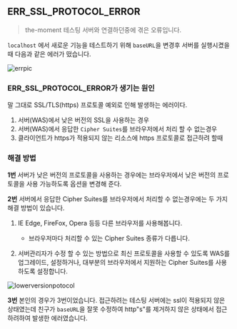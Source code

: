 ## ERR_SSL_PROTOCOL_ERROR

> the-moment 테스팅 서버와 연결하던중에 겪은 오류입니다.

`localhost` 에서 새로운 기능을 테스트하기 위해 `baseURL`을 변경후 서버를 실행시켰을때 다음과 같은 에러가 떴습니다.

![errpic](https://cdn.discordapp.com/attachments/881070017570045962/895137456305897482/2021-10-06_11.36.33.png)

### ERR_SSL_PROTOCOL_ERROR가 생기는 원인

말 그대로 SSL/TLS(https) 프로토콜 예외로 인해 발생하는 에러이다.

1. 서버(WAS)에서 낮은 버전의 SSL을 사용하는 경우
2. 서버(WAS)에서 응답한 `Cipher Suites`를 브라우저에서 처리 할 수 없는경우
3. 클라이언트가 https가 적용되지 않는 리소스에 https 프로토콜로 접근하려 할때

### 해결 방법

**1번** 서버가 낮은 버전의 프로토콜을 사용하는 경우에는 브라우저에서 낮은 버전의 프로토콜을 사용 가능하도록 옵션을 변경해 준다.

**2번** 서버에서 응답한 Cipher Suites를 브라우저에서 처리할 수 없는경우에는 두 가지 해결 방법이 있습니다.

1. IE Edge, FireFox, Opera 등등 다른 브라우저를 사용해봅니다.

   - 브라우저마다 처리할 수 있는 Cipher Suites 종류가 다릅니다.

2. 서버관리자가 수정 할 수 있는 방법으로 최신 프로토콜을 사용할 수 있도록 WAS를 업그레이드, 설정하거나, 대부분의 브라우저에서 지원하는 Cipher Suites를 사용하도록 설정합니다.

![lowerversionpotocol](https://2.bp.blogspot.com/-LRF3cr_kbFc/W_gIZKKwBOI/AAAAAAAAcXo/URyklh-bm7k3iAE6svJsN60SAtFI0p3CgCLcBGAs/s1600/IE11_advanced.PNG)

**3번** 본인의 경우가 3번이었습니다. 접근하려는 테스팅 서버에는 ssl이 적용되지 않은 상태였는데 친구가 `baseURL`을 잘못 수정하여 http"s"를 제거하지 않은 상태에서 접근하려하여 발생한 에러였습니다.
